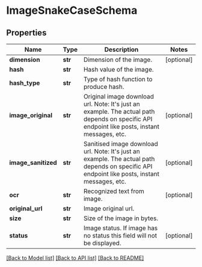 # ImageSnakeCaseSchema


## Properties
Name | Type | Description | Notes
------------ | ------------- | ------------- | -------------
**dimension** | **str** | Dimension of the image. | [optional] 
**hash** | **str** | Hash value of the image. | 
**hash_type** | **str** | Type of hash function to produce hash. | 
**image_original** | **str** | Original image download url. Note: It&#39;s just an example. The actual path depends on specific API endpoint like posts, instant messages, etc. | [optional] 
**image_sanitized** | **str** | Sanitised image download url. Note: It&#39;s just an example. The actual path depends on specific API endpoint like posts, instant messages, etc. | [optional] 
**ocr** | **str** | Recognized text from image. | [optional] 
**original_url** | **str** | Image original url. | 
**size** | **str** | Size of the image in bytes. | 
**status** | **str** | Image status. If image has no status this field will not be displayed. | [optional] 

[[Back to Model list]](../README.md#documentation-for-models) [[Back to API list]](../README.md#documentation-for-api-endpoints) [[Back to README]](../README.md)


